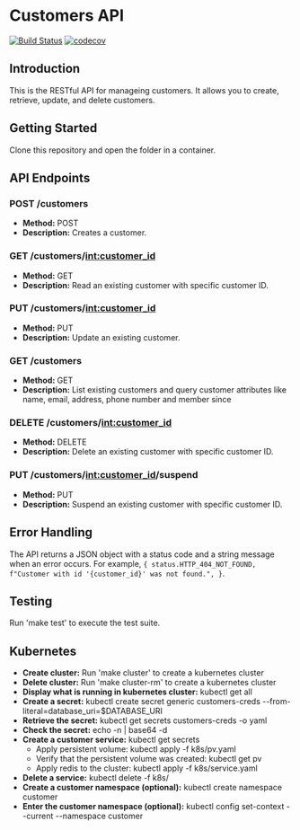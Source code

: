 # Customers API

[![Build Status](https://github.com/CSCI-GA-2820-SU24-001/customers/actions/workflows/ci.yml/badge.svg)](https://github.com/CSCI-GA-2820-SU24-001/customers/actions)
[![codecov](https://codecov.io/github/CSCI-GA-2820-SU24-001/customers/graph/badge.svg?token=284AWMT30I)](https://codecov.io/github/CSCI-GA-2820-SU24-001/customers)

## Introduction
This is the RESTful API for manageing customers. It allows you to create, retrieve, update, and delete customers.

## Getting Started
Clone this repository and open the folder in a container. 

## API Endpoints

### POST /customers
- **Method:** POST
- **Description:** Creates a customer.

### GET /customers/<int:customer_id>
- **Method:** GET
- **Description:** Read an existing customer with specific customer ID.

### PUT /customers/<int:customer_id>
- **Method:** PUT
- **Description:** Update an existing customer.

### GET /customers
- **Method:** GET
- **Description:** List existing customers and query customer attributes like name, email, address, phone number and member since

### DELETE /customers/<int:customer_id>
- **Method:** DELETE
- **Description:** Delete an existing customer with specific customer ID.

### PUT /customers/<int:customer_id>/suspend
- **Method:** PUT
- **Description:** Suspend an existing customer with specific customer ID.

## Error Handling
The API returns a JSON object with a status code and a string message when an error occurs. For example, `{ status.HTTP_404_NOT_FOUND, f"Customer with id '{customer_id}' was not found.", }`.

## Testing
Run 'make test' to execute the test suite.

## Kubernetes
- **Create cluster:** Run 'make cluster' to create a kubernetes cluster
- **Delete cluster:** Run 'make cluster-rm' to create a kubernetes cluster
- **Display what is running in kubernetes cluster:** kubectl get all
- **Create a secret:** kubectl create secret generic customers-creds --from-literal=database_uri=$DATABASE_URI
- **Retrieve the secret:** kubectl get secrets customers-creds -o yaml
- **Check the secret:** echo -n <secret value>| base64 -d 
- **Create a customer service:** kubectl get secrets
  - Apply persistent volume: kubectl apply -f k8s/pv.yaml
  - Verify that the persistent volume was created: kubectl get pv
  - Apply redis to the cluster: kubectl apply -f k8s/service.yaml
- **Delete a service:** kubectl delete -f k8s/
- **Create a customer namespace (optional):** kubectl create namespace customer
- **Enter the customer namespace (optional):** kubectl config set-context --current --namespace customer